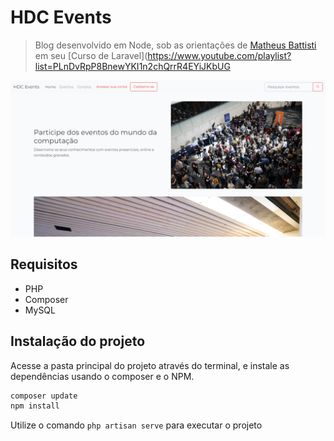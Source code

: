 # HDC Events
> Blog desenvolvido em Node, sob as orientações de [Matheus Battisti](https://www.youtube.com/channel/UCDoFiMhpOnLFq1uG4RL4xags) em seu [Curso de Laravel](https://www.youtube.com/playlist?list=PLnDvRpP8BnewYKI1n2chQrrR4EYiJKbUG

![Página inicial do site](./public/img/index.png)

## Requisitos
- PHP
- Composer
- MySQL

## Instalação do projeto
Acesse a pasta principal do projeto através do terminal, e instale as dependências usando o composer e o NPM.

```sh
composer update
npm install
```

Utilize o comando `php artisan serve` para executar o projeto
